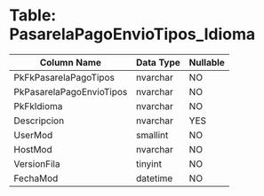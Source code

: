 # Table: PasarelaPagoEnvioTipos_Idioma

| Column Name | Data Type | Nullable |
|-------------|-----------|----------|
| PkFkPasarelaPagoTipos | nvarchar | NO |
| PkPasarelaPagoEnvioTipos | nvarchar | NO |
| PkFkIdioma | nvarchar | NO |
| Descripcion | nvarchar | YES |
| UserMod | smallint | NO |
| HostMod | nvarchar | NO |
| VersionFila | tinyint | NO |
| FechaMod | datetime | NO |
